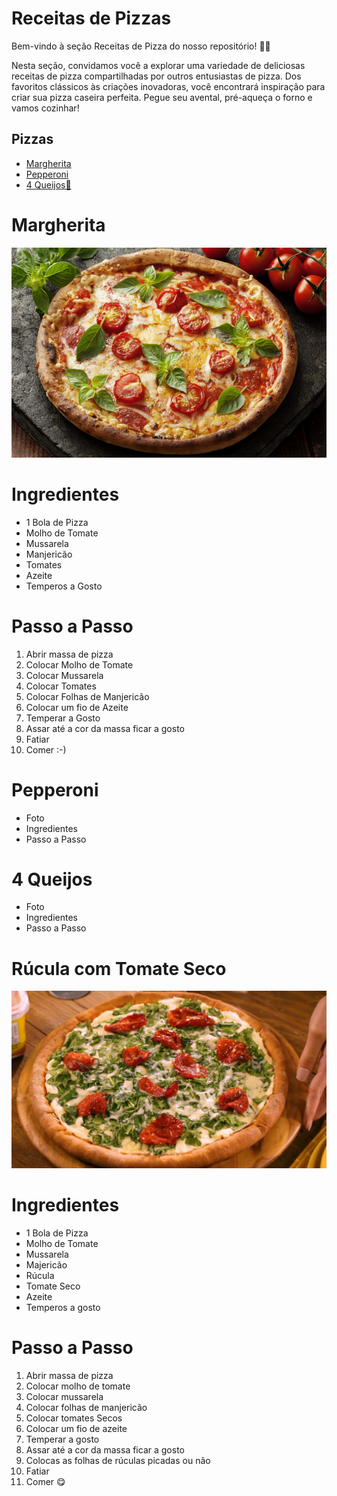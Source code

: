 # Receitas de Pizzas

Bem-vindo à seção Receitas de Pizza do nosso repositório! 🍕🍴

Nesta seção, convidamos você a explorar uma variedade de deliciosas receitas de pizza compartilhadas por outros entusiastas de pizza. Dos favoritos clássicos às criações inovadoras, você encontrará inspiração para criar sua pizza caseira perfeita. Pegue seu avental, pré-aqueça o forno e vamos cozinhar!

## Pizzas

- [Margherita](#Margherita)
- [Pepperoni](#Pepperoni)
- [4 Queijos🧀](#4-Queijos)

# Margherita

![Margherita](./images/margherita_pizza.jpg)

# Ingredientes

- 1 Bola de Pizza
- Molho de Tomate
- Mussarela
- Manjericão
- Tomates
- Azeite
- Temperos a Gosto

# Passo a Passo

1. Abrir massa de pizza
2. Colocar Molho de Tomate
3. Colocar Mussarela
4. Colocar Tomates
5. Colocar Folhas de Manjericão
6. Colocar um fio de Azeite
7. Temperar a Gosto
8. Assar até a cor da massa ficar a gosto
9. Fatiar
10. Comer :-)

# Pepperoni

- Foto
- Ingredientes
- Passo a Passo

# 4 Queijos

- Foto
- Ingredientes
- Passo a Passo

# Rúcula com Tomate Seco

![RuculaTomateSeco](./images/RuculaTomateSeco.jpg)

# Ingredientes

- 1 Bola de Pizza
- Molho de Tomate
- Mussarela
- Majericão
- Rúcula
- Tomate Seco
- Azeite
- Temperos a gosto

# Passo a Passo

1. Abrir massa de pizza
2. Colocar molho de tomate
3. Colocar mussarela
4. Colocar folhas de manjericão
5. Colocar tomates Secos
6. Colocar um fio de azeite
7. Temperar a gosto
8. Assar até a cor da massa ficar a gosto
9. Colocas as folhas de rúculas picadas ou não
10. Fatiar
11. Comer 😋
